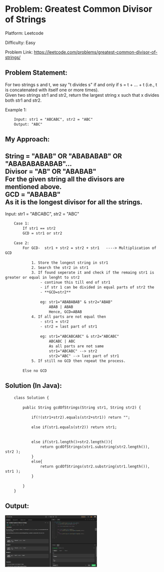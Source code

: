 # Problem: Greatest Common Divisor of Strings

Platform: Leetcode

Difficulty: Easy

Problem Link: https://leetcode.com/problems/greatest-common-divisor-of-strings/

## Problem Statement:

For two strings s and t, we say "t divides s" if and only if s = t + ... + t (i.e., t is concatenated with itself one or more times).\
Given two strings str1 and str2, return the largest string x such that x divides both str1 and str2.

Example 1:

        Input: str1 = "ABCABC", str2 = "ABC"
        Output: "ABC"

## My Approach:

String = "ABAB" OR "ABABABAB" OR "ABABABABABAB"... \
Divisor = "AB" OR "ABABAB" \
For the given string all the divisors are mentioned above. \
GCD = "ABABAB"\
As it is the longest divisor for all the strings.
---
Input: str1 = "ABCABC", str2 = "ABC"

        Case 1:
            If str1 == str2
            GCD = str1 or str2

        Case 2: 
            For GCD-  str1 + str2 = str2 + str1   ----> Multiplication of GCD

                1. Store the longest string in str1
                2. Search the str2 in str1
                3. If found seperate it and check if the remaing str1 is greater or equal in lenght to str2
                    - continue this till end of str1
                    - if str 1 can be divided in equal parts of str2 the 
                    - **GCD=str2**

                    eg: str1="ABABABAB" & str2="ABAB"
                        ABAB | ABAB
                        Hence, GCD=ABAB
                4. If all parts are not equal then
                    - str1 = str2
                    - str2 = last part of str1

                    eg: str1="ABCABCABC" & str2="ABCABC"
                        ABCABC | ABC
                        As all parts are not same
                        str1="ABCABC" --> str2
                        str2="ABC" --> last part of str1
                5. If still no GCD then repeat the process.

            Else no GCD



## Solution (In Java):

        class Solution {

            public String gcdOfStrings(String str1, String str2) {

                if(!(str1+str2).equals(str2+str1)) return "";

                else if(str1.equals(str2)) return str1;


                else if(str1.length()>str2.length()){
                    return gcdOfStrings(str1.substring(str2.length()), str2 );
                }
                else{
                    return gcdOfStrings(str2.substring(str1.length()), str1 );
                }

            }
        }

## Output:
<img
  src="Output.png"
  alt="Alt text"
  title="Optional title"
  style="display: inline-block; margin: 0 auto; max-width: 300px">








